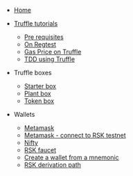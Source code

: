 * [Home](/)

* [Truffle tutorials](en/truffle/)
  * [Pre requisites](en/truffle/truffle-project-prerequisites.md)
  * [On Regtest](en/truffle/truffle-regtest.md)
  * [Gas Price on Truffle](en/truffle/truffle-rsk-gas-price.md)
  * [TDD using Truffle](en/truffle/truffle-tdd.md)

* Truffle boxes
  * [Starter box](en/truffle-boxes/rsk-starter-box.md)
  * [Plant box](en/truffle-boxes/rsk-plant-box.md)
  * [Token box](en/truffle-boxes/rsk-token-box.md)

* Wallets
  * [Metamask](en/wallets/wallet-metamask.md)
  * [Metamask - connect to RSK testnet](en/wallets/wallet-metamask-rsk-testnet.md)
  * [Nifty](en/wallets/wallet-nifty.md)
  * [RSK faucet](en/wallets/wallet-rsk-faucet.md)
  * [Create a wallet from a mnemonic](en/wallets/wallet-mnemonic.md)
  * [RSK derivation path](en/wallets/rsk-derivation-path.md)